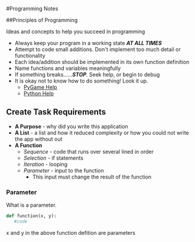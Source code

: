 #Programming Notes

##Principles of Programming

Ideas and concepts to help you succeed in programming

- Always keep your program in a working state ***AT ALL TIMES***
- Attempt to code small additions. Don't implement too much detail or functionality
- Each idea/addition should be implemented in its own function definition
- Name functions and variables meaningfully
- If something breaks......***STOP***. Seek help, or begin to debug
- It is okay not to know how to do something! Look it up.
    - [PyGame Help](http://www.pygame.org/docs/ref/draw.html)
    - [Python Help](https://www.w3schools.com/python/)

## Create Task Requirements

- **A Purpose** - why did you write this application
- **A List** - a list and how it reduced complexity or how you could not write the app without out
- **A Function**
  - *Sequence* - code that runs over several lined in order
  - *Selection* - if statements
  - *Iteration* - looping
  - *Parameter* - input to the function
    - This input must change the result of the function

### Parameter

What is a parameter.

```python
def function(x, y):
   #code
```
x and y in the above function defition are parameters